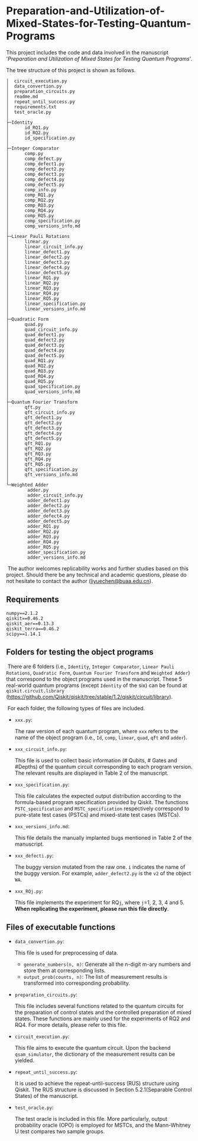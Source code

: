 # Preparation-and-Utilization-of-Mixed-States-for-Testing-Quantum-Programs
This project includes the code and data involved in the manuscript '*Preparation and Utilization of Mixed States for Testing Quantum Programs*'. 

The tree structure of this project is shown as follows.

```
│  circuit_execution.py
│  data_convertion.py
│  preparation_circuits.py
│  readme.md
│  repeat_until_success.py
│  requirements.txt
│  test_oracle.py
│
├─Identity
│      id_RQ1.py
│      id_RQ2.py
│      id_specification.py
│
├─Integer Comparator
│      comp.py
│      comp_defect.py
│      comp_defect1.py
│      comp_defect2.py
│      comp_defect3.py
│      comp_defect4.py
│      comp_defect5.py
│      comp_info.py
│      comp_RQ1.py
│      comp_RQ2.py
│      comp_RQ3.py
│      comp_RQ4.py
│      comp_RQ5.py
│      comp_specification.py
│      comp_versions_info.md
│
├─Linear Pauli Rotations
│      linear.py
│      linear_circuit_info.py
│      linear_defect1.py
│      linear_defect2.py
│      linear_defect3.py
│      linear_defect4.py
│      linear_defect5.py
│      linear_RQ1.py
│      linear_RQ2.py
│      linear_RQ3.py
│      linear_RQ4.py
│      linear_RQ5.py
│      linear_specification.py
│      linear_versions_info.md
│
├─Quadratic Form
│      quad.py
│      quad_circuit_info.py
│      quad_defect1.py
│      quad_defect2.py
│      quad_defect3.py
│      quad_defect4.py
│      quad_defect5.py
│      quad_RQ1.py
│      quad_RQ2.py
│      quad_RQ3.py
│      quad_RQ4.py
│      quad_RQ5.py
│      quad_specification.py
│      quad_versions_info.md
│
├─Quantum Fourier Transform
│      qft.py
│      qft_circuit_info.py
│      qft_defect1.py
│      qft_defect2.py
│      qft_defect3.py
│      qft_defect4.py
│      qft_defect5.py
│      qft_RQ1.py
│      qft_RQ2.py
│      qft_RQ3.py
│      qft_RQ4.py
│      qft_RQ5.py
│      qft_specification.py
│      qft_versions_info.md
│
└─Weighted Adder
        adder.py
        adder_circuit_info.py
        adder_defect1.py
        adder_defect2.py
        adder_defect3.py
        adder_defect4.py
        adder_defect5.py
        adder_RQ1.py
        adder_RQ2.py
        adder_RQ3.py
        adder_RQ4.py
        adder_RQ5.py
        adder_specification.py
        adder_versions_info.md
```

​	The author welcomes replicability works and further studies based on this project. Should there be any technical and academic questions, please do not hesitate to contact the author (liyuechen@buaa.edu.cn).

## Requirements

```
numpy==2.1.2
qiskit==0.46.2
qiskit_aer==0.13.3
qiskit_terra==0.46.2
scipy==1.14.1
```

## Folders for testing the object programs

​	There are 6 folders (i.e., `Identity`, `Integer Comparator`, `Linear Pauli Rotations`, `Quadratic Form`, `Quantum Fourier Transform` and `Weighted Adder`) that correspond to the object programs used in the manuscript. These 5 real-world quantum programs (except `Identity` of the six) can be found at `qiskit.circuit.library` (https://github.com/Qiskit/qiskit/tree/stable/1.2/qiskit/circuit/library).

​	For each folder, the following types of files are included.

+ `xxx.py`:

  The raw version of each quantum program,  where `xxx` refers to the name of the object program (i.e., `Id`, `comp`, `linear`, `quad`, `qft` and `adder`).  

+ `xxx_circuit_info.py`:

  This file is used to collect basic information (# Qubits, # Gates and #Depths) of the quantum circuit corresponding to each program version. The relevant results are displayed in Table 2 of the manuscript.

+ `xxx_specification.py`:

  This file calculates the expected output distribution according to the formula-based program specification provided by Qiskit. The functions `PSTC_specification` and `MSTC_specification` respectively correspond to pure-state test cases (PSTCs) and mixed-state test cases (MSTCs).

+ `xxx_versions_info.md`:

  This file details the manually implanted bugs mentioned in Table 2 of the manuscript.

+ `xxx_defecti.py`:

  The buggy version mutated from the raw one. `i` indicates the name of the buggy version. For example, `adder_defect2.py` is the `v2` of the object `WA`.

+ `xxx_RQj.py`:

  This file implements the experiment for RQ`j`, where `j`=1, 2, 3, 4 and 5. **When replicating the experiment, please run this file directly**.

## Files of executable functions

+ `data_convertion.py`:

  This file is used for preprocessing of data.

  + `generate_numbers(n, m)`:  Generate all the n-digit m-ary numbers and store them at corresponding lists.
  + `output_prob(counts, n)`: The list of measurement results is transformed into corresponding probability.

+ `preparation_circuits.py`: 

  This file includes several functions related to the quantum circuits for the preparation of control states and the controlled preparation of mixed states. These functions are mainly used for the experiments of RQ2 and RQ4. For more details, please refer to this file.

+ `circuit_execution.py`:

  This file aims to execute the quantum circuit. Upon the backend `qsam_simulator`, the dictionary of the measurement results can be yielded.

+ `repeat_until_success.py`:

  It is used to achieve the repeat-until-success (RUS) structure using Qiskit. The RUS structure is discussed in Section 5.2.1(Separable Control States) of the manuscript.

+ `test_oracle.py`:

  The test oracle is included in this file. More particularly, output probability oracle (OPO) is employed for MSTCs, and the Mann-Whitney U test compares two sample groups.
